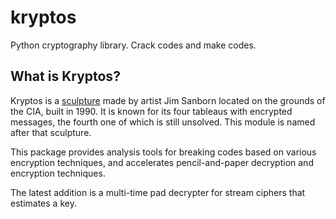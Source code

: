 # kryptos

Python cryptography library. Crack codes and make codes.

## What is Kryptos?

Kryptos is a [sculpture](https://en.wikipedia.org/wiki/Kryptos) made by artist Jim Sanborn located on the grounds of the CIA, built in 1990. It is known for its four tableaus with encrypted messages, the fourth one of which is still unsolved. This module is named after that sculpture. 

This package provides analysis tools for breaking codes based on various encryption techniques, and accelerates pencil-and-paper decryption and encryption techniques.

The latest addition is a multi-time pad decrypter for stream ciphers that estimates a key.
